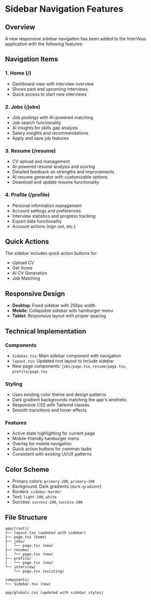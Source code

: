 # Sidebar Navigation Features

## Overview
A new responsive sidebar navigation has been added to the InterVeus application with the following features:

## Navigation Items

### 1. Home (/)
- Dashboard view with interview overview
- Shows past and upcoming interviews
- Quick access to start new interviews

### 2. Jobs (/jobs)
- Job postings with AI-powered matching
- Job search functionality
- AI insights for skills gap analysis
- Salary insights and recommendations
- Apply and save job features

### 3. Resume (/resume)
- CV upload and management
- AI-powered resume analysis and scoring
- Detailed feedback on strengths and improvements
- AI resume generator with customizable options
- Download and update resume functionality

### 4. Profile (/profile)
- Personal information management
- Account settings and preferences
- Interview statistics and progress tracking
- Export data functionality
- Account actions (sign out, etc.)

## Quick Actions
The sidebar includes quick action buttons for:
- Upload CV
- Get Score
- AI CV Generation
- Job Matching

## Responsive Design
- **Desktop**: Fixed sidebar with 256px width
- **Mobile**: Collapsible sidebar with hamburger menu
- **Tablet**: Responsive layout with proper spacing

## Technical Implementation

### Components
- `Sidebar.tsx`: Main sidebar component with navigation
- `layout.tsx`: Updated root layout to include sidebar
- New page components: `jobs/page.tsx`, `resume/page.tsx`, `profile/page.tsx`

### Styling
- Uses existing color theme and design patterns
- Dark gradient backgrounds matching the app's aesthetic
- Responsive CSS with Tailwind classes
- Smooth transitions and hover effects

### Features
- Active state highlighting for current page
- Mobile-friendly hamburger menu
- Overlay for mobile navigation
- Quick action buttons for common tasks
- Consistent with existing UI/UX patterns

## Color Scheme
- Primary colors: `primary-200`, `primary-100`
- Background: Dark gradients (`dark-gradient`)
- Borders: `sidebar-border`
- Text: `light-100`, `white`
- Success: `success-100`, `success-200`

## File Structure
```
app/(root)/
├── layout.tsx (updated with sidebar)
├── page.tsx (home)
├── jobs/
│   └── page.tsx (new)
├── resume/
│   └── page.tsx (new)
├── profile/
│   └── page.tsx (new)
└── interview/
    └── page.tsx (existing)

components/
└── Sidebar.tsx (new)

app/globals.css (updated with sidebar styles)
``` 